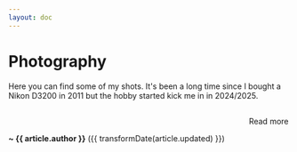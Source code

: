 ```yaml
---
layout: doc
---
```


# Photography

Here you can find some of my shots. It's been a long time since I bought a Nikon D3200 in 2011 but the hobby started kick me in in 2024/2025.

<div v-for="article in photography" :key="article.path">
  <h2><a :href="`${constants.baseUrl}${article.path}`" v-html="article.titleHtml"></a></h2>
  <div v-html="article.excerptHtml"></div>
  <p style="text-align: right"><a :href="`${constants.baseUrl}${article.path}`">Read more</a></p>
  <strong>~ {{ article.author }}</strong> ({{ transformDate(article.updated) }})
</div>

<script setup>
import data from '../../data.json'
import constants from '../../.vitepress/constants.js'

// sort photography
const photography = (data['photography'] || []).sort(
  (a, b) => new Date(b.updated) - new Date(a.updated)
)

const transformDate = (date) =>
  new Date(date).toLocaleDateString('en-US', {
    year: 'numeric',
    month: 'long',
    day: 'numeric'
  })
</script>
